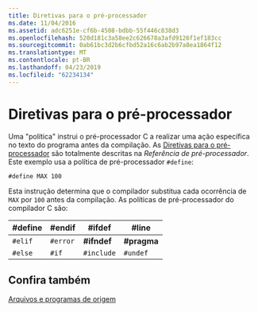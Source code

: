 ```yaml
---
title: Diretivas para o pré-processador
ms.date: 11/04/2016
ms.assetid: adc6251e-cf6b-4508-bdbb-55f446c838d3
ms.openlocfilehash: 520d181c3a58ee2c626678a3afd9126f1ef183cc
ms.sourcegitcommit: 0ab61bc3d2b6cfbd52a16c6ab2b97a8ea1864f12
ms.translationtype: MT
ms.contentlocale: pt-BR
ms.lasthandoff: 04/23/2019
ms.locfileid: "62234134"
---
```

# <a name="directives-to-the-preprocessor"></a>Diretivas para o pré-processador

Uma "política" instrui o pré-processador C a realizar uma ação específica no texto do programa antes da compilação. As [Diretivas para o pré-processador](../preprocessor/preprocessor-directives.md) são totalmente descritas na *Referência de pré-processador*. Este exemplo usa a política de pré-processador `#define`:

```
#define MAX 100
```

Esta instrução determina que o compilador substitua cada ocorrência de `MAX` por `100` antes da compilação. As políticas de pré-processador do compilador C são:

|#define|#endif|#ifdef|#line|
|--------------|-------------|-------------|------------|
|`#elif`|`#error`|**#ifndef**|**#pragma**|
|`#else`|`#if`|`#include`|`#undef`|

## <a name="see-also"></a>Confira também

[Arquivos e programas de origem](../c-language/source-files-and-source-programs.md)
